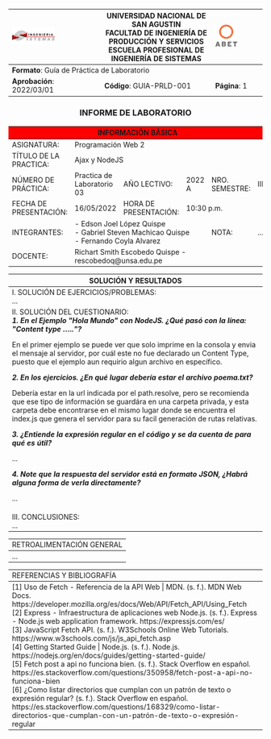 <div align="center">
<table>
    <theader>
        <tr>
            <td><img src="https://github.com/elopezqu/Lab2_Team3K/blob/main/epis.png" alt="EPIS" style="width:50%; height:auto"/></td>
            <th>
                <span style="font-weight:bold;">UNIVERSIDAD NACIONAL DE SAN AGUSTIN</span><br />
                <span style="font-weight:bold;">FACULTAD DE INGENIERÍA DE PRODUCCIÓN Y SERVICIOS</span><br />
                <span style="font-weight:bold;">ESCUELA PROFESIONAL DE INGENIERÍA DE SISTEMAS</span>
            </th>
            <td><img src="https://github.com/elopezqu/Lab2_Team3K/blob/main/abet.png" alt="ABET" style="width:50%; height:auto"/></td>
        </tr>
    </theader>
    <tbody>
        <tr><td colspan="3"><span style="font-weight:bold;">Formato</span>: Guía de Práctica de Laboratorio</td></tr>
        <tr><td><span style="font-weight:bold;">Aprobación</span>:  2022/03/01</td><td><span style="font-weight:bold;">Código</span>: GUIA-PRLD-001</td><td><span style="font-weight:bold;">Página</span>: 1</td></tr>
    </tbody>
</table>
</div>
<div align="center">
 <h3>INFORME DE LABORATORIO</h3>
</div>
<table>
 <theader>
  <tr><th colspan="6" bgcolor="red">INFORMACIÓN BÁSICA</th></tr>
 </theader>
 <tbody>
  <tr><td>ASIGNATURA:</td><td colspan="5">Programación Web 2</td></tr>
  <tr><td>TÍTULO DE LA PRACTICA:</td><td colspan="5">Ajax y NodeJS</td></tr>
  <tr><td>NÚMERO DE PRÁCTICA:</td><td>Practica de Laboratorio 03</td><td>AÑO LECTIVO:</td><td>2022 A</td><td>NRO. SEMESTRE:</td><td>III</td></tr>
  <tr><td>FECHA DE PRESENTACIÓN:</td><td>16/05/2022</td><td>HORA DE PRESENTACIÓN:</td><td colspan="3">10:30 p.m.</td></tr>
  <tr><td>INTEGRANTES:</td><td colspan="3">- Edson Joel López Quispe<br>- Gabriel Steven Machicao Quispe<br>- Fernando Coyla Alvarez</td><td>NOTA:</td><td>...</td></tr>
  <tr><td>DOCENTE:</td><td colspan="5">Richart Smith Escobedo Quispe - rescobedoq@unsa.edu.pe</td></tr>
 </tbody>
</table>
<table>
 <theader>
  <tr><th>SOLUCIÓN Y RESULTADOS</th></tr>
 </theader>
 <tbody>
  <tr><td>I. SOLUCIÓN DE EJERCICIOS/PROBLEMAS:<br>...</td></tr>
  <tr><td>II. SOLUCIÓN DEL CUESTIONARIO:<br><strong><em>1. En el Ejemplo "Hola Mundo" con NodeJS. ¿Qué pasó con la línea: "Content type ….."?</em></strong><br><p>En el primer ejemplo se puede ver que solo imprime en la consola y envia el mensaje al servidor, por cuál este no fue declarado un Content Type, puesto que el ejemplo aun requirio algun archivo en específico.</p><strong><em> 2. En los ejercicios. ¿En qué lugar debería estar el archivo poema.txt?</em></strong><p> Debería estar en la url indicada por el path.resolve, pero se recomienda que ese tipo de información se guardára en una carpeta privada, y esta carpeta debe encontrarse en el mismo lugar donde se encuentra el index.js que genera el servidor para su facil generación de rutas relativas.</p><strong><em> 3. ¿Entiende la expresión regular en el código y se da cuenta de para qué es útil?</em></strong><p>...</p>
   <strong><em>4. Note que la respuesta del servidor está en formato JSON, ¿Habrá alguna forma de verla directamente?</em></strong><p>...</p>
</td></tr>
  <tr><td>III. CONCLUSIONES:<br>...</td></tr>
 </tbody>
</table>

<table>
 <theader>
  <tr><td>RETROALIMENTACIÓN GENERAL</td><tr>
 </theader>
 <tbody>
  <tr><td>...</td></tr>
 </tbody>
</table>

<table>
 <theader>
  <tr><td>REFERENCIAS Y BIBLIOGRAFÍA</td><tr>
 </theader>
 <tbody>
  <tr><td>[1] Uso de Fetch - Referencia de la API Web | MDN. (s. f.). MDN Web Docs. https://developer.mozilla.org/es/docs/Web/API/Fetch_API/Using_Fetch
      <br>[2] Express - Infraestructura de aplicaciones web Node.js. (s. f.). Express - Node.js web application framework. https://expressjs.com/es/
      <br>[3] JavaScript Fetch API. (s. f.). W3Schools Online Web Tutorials. https://www.w3schools.com/js/js_api_fetch.asp
      <br>[4] Getting Started Guide | Node.js. (s. f.). Node.js. https://nodejs.org/en/docs/guides/getting-started-guide/
      <br>[5] Fetch post a api no funciona bien. (s. f.). Stack Overflow en español. https://es.stackoverflow.com/questions/350958/fetch-post-a-api-no-funciona-bien<br>[6] ¿Como listar directorios que cumplan con un patrón de texto o expresión regular? (s. f.). Stack Overflow en español. https://es.stackoverflow.com/questions/168329/como-listar-directorios-que-cumplan-con-un-patrón-de-texto-o-expresión-regular</td></tr>
 </tbody>
</table>
